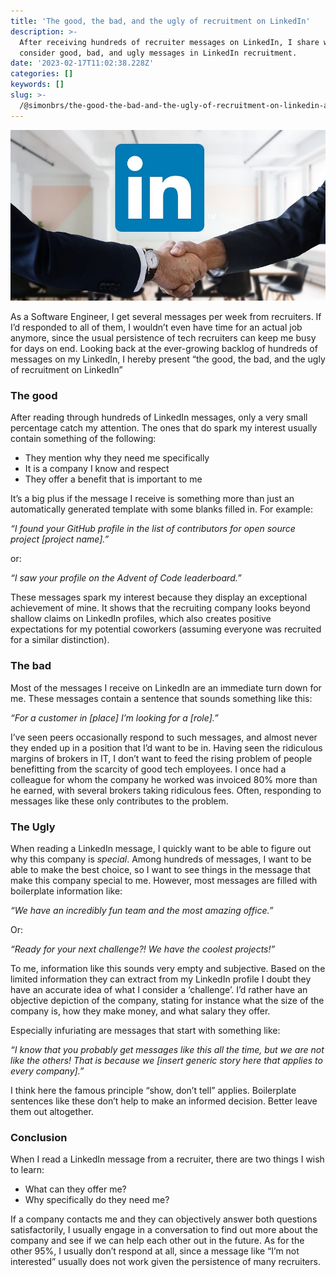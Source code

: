 ```yaml
---
title: 'The good, the bad, and the ugly of recruitment on LinkedIn'
description: >-
  After receiving hundreds of recruiter messages on LinkedIn, I share what I
  consider good, bad, and ugly messages in LinkedIn recruitment.
date: '2023-02-17T11:02:38.228Z'
categories: []
keywords: []
slug: >-
  /@simonbrs/the-good-the-bad-and-the-ugly-of-recruitment-on-linkedin-a92577e01f3
---
```


![](img/1__854Ysqf8wqtCu3URnv8GNA.jpeg)

As a Software Engineer, I get several messages per week from recruiters. If I’d responded to all of them, I wouldn’t even have time for an actual job anymore, since the usual persistence of tech recruiters can keep me busy for days on end. Looking back at the ever-growing backlog of hundreds of messages on my LinkedIn, I hereby present “the good, the bad, and the ugly of recruitment on LinkedIn”

### The good

After reading through hundreds of LinkedIn messages, only a very small percentage catch my attention. The ones that do spark my interest usually contain something of the following:

*   They mention why they need me specifically
*   It is a company I know and respect
*   They offer a benefit that is important to me

It’s a big plus if the message I receive is something more than just an automatically generated template with some blanks filled in. For example:

_“I found your GitHub profile in the list of contributors for open source project \[project name\].”_

or:

_“I saw your profile on the Advent of Code leaderboard.”_

These messages spark my interest because they display an exceptional achievement of mine. It shows that the recruiting company looks beyond shallow claims on LinkedIn profiles, which also creates positive expectations for my potential coworkers (assuming everyone was recruited for a similar distinction).

### The bad

Most of the messages I receive on LinkedIn are an immediate turn down for me. These messages contain a sentence that sounds something like this:

_“For a customer in \[place\] I’m looking for a \[role\].”_

I’ve seen peers occasionally respond to such messages, and almost never they ended up in a position that I’d want to be in. Having seen the ridiculous margins of brokers in IT, I don’t want to feed the rising problem of people benefitting from the scarcity of good tech employees. I once had a colleague for whom the company he worked was invoiced 80% more than he earned, with several brokers taking ridiculous fees. Often, responding to messages like these only contributes to the problem.

### The Ugly

When reading a LinkedIn message, I quickly want to be able to figure out why this company is _special_. Among hundreds of messages, I want to be able to make the best choice, so I want to see things in the message that make this company special to me. However, most messages are filled with boilerplate information like:

_“We have an incredibly fun team and the most amazing office.”_

Or:

_“Ready for your next challenge?! We have the coolest projects!”_

To me, information like this sounds very empty and subjective. Based on the limited information they can extract from my LinkedIn profile I doubt they have an accurate idea of what I consider a ‘challenge’. I’d rather have an objective depiction of the company, stating for instance what the size of the company is, how they make money, and what salary they offer.

Especially infuriating are messages that start with something like:

_“I know that you probably get messages like this all the time, but we are not like the others! That is because we \[insert generic story here that applies to every company\].”_

I think here the famous principle “show, don’t tell” applies. Boilerplate sentences like these don’t help to make an informed decision. Better leave them out altogether.

### Conclusion

When I read a LinkedIn message from a recruiter, there are two things I wish to learn:

*   What can they offer me?
*   Why specifically do they need me?

If a company contacts me and they can objectively answer both questions satisfactorily, I usually engage in a conversation to find out more about the company and see if we can help each other out in the future. As for the other 95%, I usually don’t respond at all, since a message like “I’m not interested” usually does not work given the persistence of many recruiters.
